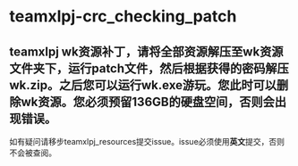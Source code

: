 # teamxlpj-crc_checking_patch
## teamxlpj wk资源补丁，请将全部资源解压至wk资源文件夹下，运行patch文件，然后根据获得的密码解压wk.zip。之后您可以运行wk.exe游玩。您此时可以删除wk资源。您必须预留136GB的硬盘空间，否则会出现错误。
如有疑问请移步teamxlpj_resources提交issue。issue必须使用**英文**提交，否则不会被查阅。  

